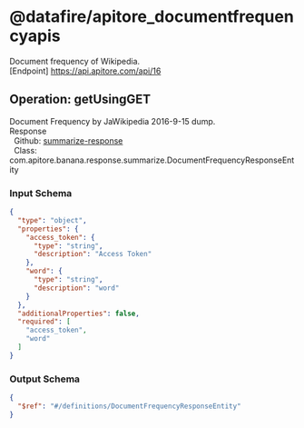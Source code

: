 # @datafire/apitore_documentfrequencyapis
Document frequency of Wikipedia.<BR />[Endpoint] https://api.apitore.com/api/16

## Operation: getUsingGET
Document Frequency by JaWikipedia 2016-9-15 dump.<BR />Response<BR />&nbsp; Github: <a href="https://github.com/keigohtr/apitore-response-parent/tree/master/summarize-response">summarize-response</a><BR />&nbsp; Class: com.apitore.banana.response.summarize.DocumentFrequencyResponseEntity<BR />

### Input Schema
```json
{
  "type": "object",
  "properties": {
    "access_token": {
      "type": "string",
      "description": "Access Token"
    },
    "word": {
      "type": "string",
      "description": "word"
    }
  },
  "additionalProperties": false,
  "required": [
    "access_token",
    "word"
  ]
}
```
### Output Schema
```json
{
  "$ref": "#/definitions/DocumentFrequencyResponseEntity"
}
```
